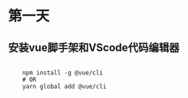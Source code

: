 # 第一天

## 安装vue脚手架和VScode代码编辑器

```

    npm install -g @vue/cli
    # OR
    yarn global add @vue/cli
```